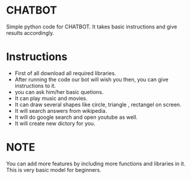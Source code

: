 # CHATBOT
Simple python code for CHATBOT.
It takes basic instructions and give results accordingly.

# Instructions
- First of all download all required libraries.
- After running the code our bot will wish you then, you can give instructions to it.
- you can ask him/her basic quetions.
- It can play music and movies.
- It can draw several shapes like circle, triangle , rectangel on screen.
- It will search answers from wikipedia.
- It will do google search and open youtube as well.
- It will create new dictory for you.

# NOTE
You can add more features by including more functions and libraries in it. This is very basic model for beginners.
